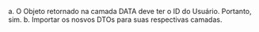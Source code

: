 a. O Objeto retornado na camada DATA deve ter o ID do Usuário. Portanto, sim.
b. Importar  os nosvos DTOs para suas respectivas camadas.